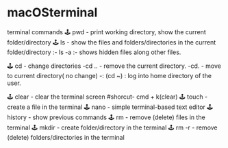 # macOSterminal
terminal commands
🕹 pwd - print working directory, show the current folder/directory
🕹 ls - show the files and folders/directories in the current folder/directory
 :- ls -a :- shows hidden files along other files.

🕹 cd - change directories
 -cd .. - remove the current directory.
 -cd. - move to current directory( no change)
 -: (cd ~) : log into home directory of the user.

🕹 clear - clear the terminal screen #shorcut- cmd + k(clear)
🕹 touch - create a file in the terminal
🕹 nano - simple terminal-based text editor
🕹 history - show previous commands
🕹 rm - remove (delete) files in the terminal
🕹 mkdir - create folder/directory in the terminal
🕹 rm -r - remove (delete) folders/directories in the terminal
